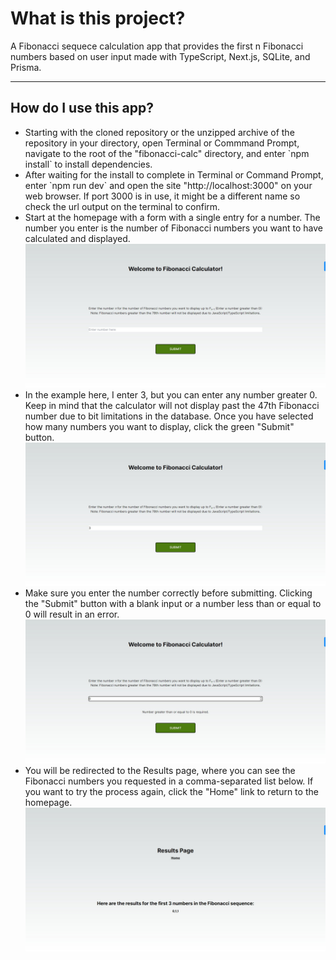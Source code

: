 <h1>What is this project?</h1>
A Fibonacci sequece calculation app that provides the first n Fibonacci numbers based on user input made with TypeScript, Next.js, SQLite, and Prisma.

---

<h2>How do I use this app?</h2>

<ul>
<li>Starting with the cloned repository or the unzipped archive of the repository in your directory, open Terminal or Commmand Prompt, navigate to the root of the "fibonacci-calc" directory, and enter `npm install` to install dependencies.

<li>After waiting for the install to complete in Terminal or Command Prompt, enter `npm run dev` and open the site "http://localhost:3000" on your web browser. If port 3000 is in use, it might be a different name so check the url output on the terminal to confirm.

<li>Start at the homepage with a form with a single entry for a number. The number you enter is the number of Fibonacci numbers you want to have calculated and displayed. 
<img src="/images/2023-08-02 00.21.44 localhost 98ab2b53a433.jpg" alt="image of Fibonacci calculator homepage" />

<li>In the example here, I enter 3, but you can enter any number greater 0. Keep in mind that the calculator will not display past the 47th Fibonacci number due to bit limitations in the database. Once you have selected how many numbers you want to display, click the green "Submit" button.
<img src="/images/2023-08-02 00.22.40 localhost 74f445929ffa.jpg" alt="image of Fibonacci calculator homepage with a 3 entered in the form" />

<li>Make sure you enter the number correctly before submitting. Clicking the "Submit" button with a blank input or a number less than or equal to 0 will result in an error.
<img src="/images/2023-08-02 00.32.55 localhost d5cefbd123d1.jpg" alt="image of Fibonacci calculator homepage with a 0 entered in the form and an error message" />

<li>You will be redirected to the Results page, where you can see the Fibonacci numbers you requested in a comma-separated list below. If you want to try the process again, click the "Home" link to return to the homepage.
<img src="/images/2023-08-02 00.22.58 localhost 8d62b2e6ce0b.jpg" alt="image of Fibonacci calculator results page with the first 3 Fibonacci numbers displayed" />
